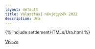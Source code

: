 ```yaml
---
layout: default
title: Választási névjegyzék 2022
description: Ura
---
```


{% include settlementHTMLs/Ura.html %}

[Vissza](./)